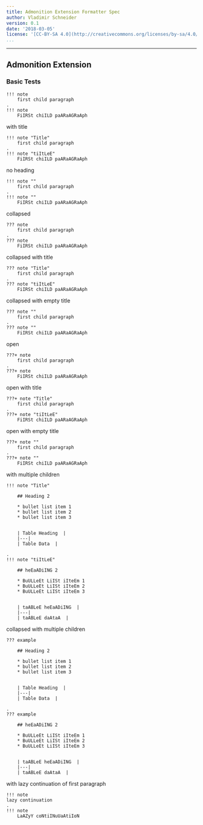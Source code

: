 ```yaml
---
title: Admonition Extension Formatter Spec
author: Vladimir Schneider
version: 0.1
date: '2018-03-05'
license: '[CC-BY-SA 4.0](http://creativecommons.org/licenses/by-sa/4.0/)'
...
```


---

## Admonition Extension

### Basic Tests

```````````````````````````````` example Basic Tests: 1
!!! note
    first child paragraph  
.
!!! note
    FiIRSt chiILD paARaAGRaAph
````````````````````````````````


with title

```````````````````````````````` example Basic Tests: 2
!!! note "Title"
    first child paragraph  
.
!!! note "tiItLeE"
    FiIRSt chiILD paARaAGRaAph
````````````````````````````````


no heading

```````````````````````````````` example Basic Tests: 3
!!! note ""
    first child paragraph  
.
!!! note ""
    FiIRSt chiILD paARaAGRaAph
````````````````````````````````


collapsed

```````````````````````````````` example Basic Tests: 4
??? note
    first child paragraph  
.
??? note
    FiIRSt chiILD paARaAGRaAph
````````````````````````````````


collapsed with title

```````````````````````````````` example Basic Tests: 5
??? note "Title"
    first child paragraph  
.
??? note "tiItLeE"
    FiIRSt chiILD paARaAGRaAph
````````````````````````````````


collapsed with empty title

```````````````````````````````` example Basic Tests: 6
??? note ""
    first child paragraph  
.
??? note ""
    FiIRSt chiILD paARaAGRaAph
````````````````````````````````


open

```````````````````````````````` example Basic Tests: 7
???+ note
    first child paragraph  
.
???+ note
    FiIRSt chiILD paARaAGRaAph
````````````````````````````````


open with title

```````````````````````````````` example Basic Tests: 8
???+ note "Title"
    first child paragraph  
.
???+ note "tiItLeE"
    FiIRSt chiILD paARaAGRaAph
````````````````````````````````


open with empty title

```````````````````````````````` example Basic Tests: 9
???+ note ""
    first child paragraph  
.
???+ note ""
    FiIRSt chiILD paARaAGRaAph
````````````````````````````````


with multiple children

```````````````````````````````` example Basic Tests: 10
!!! note "Title" 

    ## Heading 2
    
    * bullet list item 1
    * bullet list item 2
    * bullet list item 3
    
    
    | Table Heading  |
    |---|
    | Table Data  |

.
!!! note "tiItLeE"

    ## heEaADiING 2

    * BuULLeEt LiISt iIteEm 1
    * BuULLeEt LiISt iIteEm 2
    * BuULLeEt LiISt iIteEm 3


    | taABLeE heEaADiING  |
    |---|
    | taABLeE daAtaA  |
````````````````````````````````


collapsed with multiple children     

```````````````````````````````` example Basic Tests: 11
??? example 

    ## Heading 2
    
    * bullet list item 1
    * bullet list item 2
    * bullet list item 3
    
    
    | Table Heading  |
    |---|
    | Table Data  |

.
??? example

    ## heEaADiING 2

    * BuULLeEt LiISt iIteEm 1
    * BuULLeEt LiISt iIteEm 2
    * BuULLeEt LiISt iIteEm 3


    | taABLeE heEaADiING  |
    |---|
    | taABLeE daAtaA  |
````````````````````````````````


with lazy continuation of first paragraph

```````````````````````````````` example Basic Tests: 12
!!! note
lazy continuation 
.
!!! note
    LaAZyY coNtiINuUaAtiIoN
````````````````````````````````

